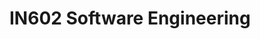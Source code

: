 # IN602 Software Engineering

<!-- overview -->


<!-- build -->


<!-- evidence -->


<!-- references -->
